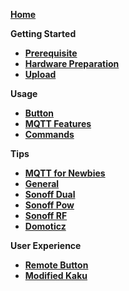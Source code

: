 [**Home**]() 

**Getting Started**
- [**Prerequisite**](Prerequisite)
- [**Hardware Preparation**](Hardware-Preparation)
- [**Upload**](Upload)

**Usage**
- [**Button**](Button-usage)
- [**MQTT Features**](MQTT-Features)
- [**Commands**](Commands)

**Tips**
- [**MQTT for Newbies**](MQTT-for-Newbies)
- [**General**](Tips)
- [**Sonoff Dual**](Sonoff-Dual)
- [**Sonoff Pow**](Sonoff-Pow)
- [**Sonoff RF**](Sonoff-RF)
- [**Domoticz**](Domoticz)

**User Experience**
- [**Remote Button**](Control-a-Sonoff-using-a-remote-button)
- [**Modified Kaku**](Modify-KaKu-to-WKaKu-Power-Socket)
